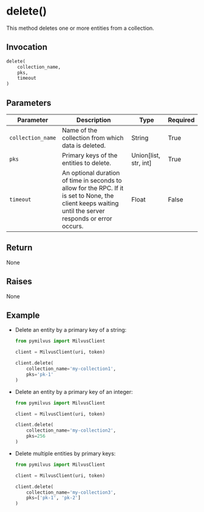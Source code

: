 # delete()

This method deletes one or more entities from a collection.

## Invocation

```python
delete(
    collection_name,
    pks,
    timeout
)
```

## Parameters

| Parameter           | Description                                                                          | Type    | Required |
|---------------------|--------------------------------------------------------------------------------------|---------|----------|
| `collection_name` | Name of the collection from which data is deleted. | String | True    |
| `pks` | Primary keys of the entities to delete. | Union[list, str, int] | True    |
| `timeout` | An optional duration of time in seconds to allow for the RPC. If it is set to None, the client keeps waiting until the server responds or error occurs. | Float | False     |

## Return

None

## Raises

None

## Example

- Delete an entity by a primary key of a string:

    ```python
    from pymilvus import MilvusClient

    client = MilvusClient(uri, token)

    client.delete(
        collection_name='my-collection1',
        pks='pk-1'
    )
    ```

- Delete an entity by a primary key of an integer:

    ```python
    from pymilvus import MilvusClient

    client = MilvusClient(uri, token)

    client.delete(
        collection_name='my-collection2',
        pks=256
    )
    ```

- Delete multiple entities by primary keys:

    ```python
    from pymilvus import MilvusClient

    client = MilvusClient(uri, token)

    client.delete(
        collection_name='my-collection3',
        pks=['pk-1', 'pk-2']
    )
    ```